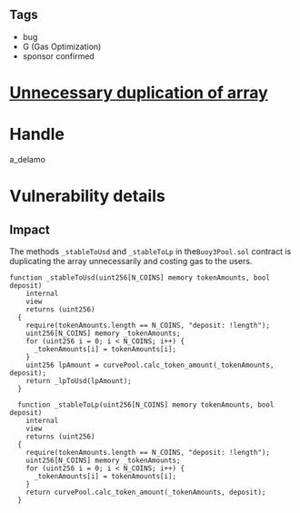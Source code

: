 ## Tags

- bug
- G (Gas Optimization)
- sponsor confirmed

# [Unnecessary duplication of array](https://github.com/code-423n4/2021-06-gro-findings/issues/27) 

# Handle

a_delamo


# Vulnerability details

## Impact

The methods `_stableToUsd` and `_stableToLp`  in the`Buoy3Pool.sol` contract is duplicating the array unnecessarily and costing gas to the users.

```
function _stableToUsd(uint256[N_COINS] memory tokenAmounts, bool deposit)
    internal
    view
    returns (uint256)
  {
    require(tokenAmounts.length == N_COINS, "deposit: !length");
    uint256[N_COINS] memory _tokenAmounts;
    for (uint256 i = 0; i < N_COINS; i++) {
      _tokenAmounts[i] = tokenAmounts[i];
    }
    uint256 lpAmount = curvePool.calc_token_amount(_tokenAmounts, deposit);
    return _lpToUsd(lpAmount);
  }

  function _stableToLp(uint256[N_COINS] memory tokenAmounts, bool deposit)
    internal
    view
    returns (uint256)
  {
    require(tokenAmounts.length == N_COINS, "deposit: !length");
    uint256[N_COINS] memory _tokenAmounts;
    for (uint256 i = 0; i < N_COINS; i++) {
      _tokenAmounts[i] = tokenAmounts[i];
    }
    return curvePool.calc_token_amount(_tokenAmounts, deposit);
  }
```

